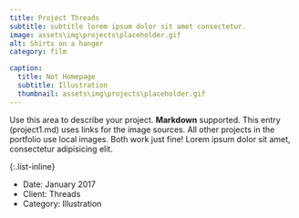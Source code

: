 ```yaml
---
title: Project Threads
subtitle: subtitle lorem ipsum dolor sit amet consectetur.
image: assets\img\projects\placeholder.gif
alt: Shirts on a hanger
category: film

caption:
  title: Not Homepage
  subtitle: Illustration
  thumbnail: assets\img\projects\placeholder.gif
---
```


Use this area to describe your project. **Markdown** supported. This entry (project1.md) uses links for the image sources. All other projects in the portfolio use local images. Both work just fine! Lorem ipsum dolor sit amet, consectetur adipisicing elit.

{:.list-inline}

- Date: January 2017
- Client: Threads
- Category: Illustration
